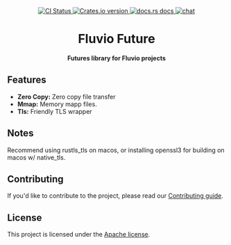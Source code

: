 <div align="center">
   <!-- CI status -->
  <a href="https://github.com/infinyon/future-aio/actions">
    <img src="https://github.com/infinyon/future-aio/workflows/CI/badge.svg"
      alt="CI Status" />
  </a>
  <a href="https://crates.io/crates/fluvio-future">
    <img src="https://img.shields.io/crates/v/fluvio-future.svg?style=flat-square"
    alt="Crates.io version" />
  </a>
  <!-- docs.rs docs -->
  <a href="https://docs.rs/fluvio-future">
    <img src="https://img.shields.io/badge/docs-latest-blue.svg?style=flat-square"
      alt="docs.rs docs" />
  </a>
  <a href="https://discord.gg/V5MhmEq">
    <img src="https://img.shields.io/discord/695712741381636168.svg?logo=discord&style=flat-square"
      alt="chat" />
  </a>
</div>


<h1 align="center">Fluvio Future</h1>
<div align="center">
 <strong>
   Futures library for Fluvio projects
 </strong>
</div>

## Features

- __Zero Copy:__ Zero copy file transfer
- __Mmap:__ Memory mapp files.
- __Tls:__ Friendly TLS wrapper

## Notes

Recommend using rustls_tls on macos, or installing openssl3 for building on macos w/ native_tls.
 
## Contributing

If you'd like to contribute to the project, please read our [Contributing guide](CONTRIBUTING.md).

## License

This project is licensed under the [Apache license](LICENSE).
 